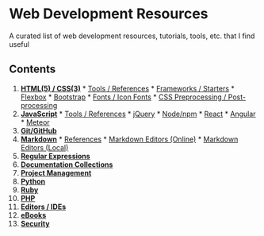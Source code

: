 # Web Development Resources

A curated list of web development resources, tutorials, tools, etc. that I find useful

## Contents

  1. **[HTML(5) / CSS(3)](html-css.md#html5--css3)**
    * [Tools / References](html-css.md#tools--references)
    * [Frameworks / Starters](html-css.md#frameworks--starters)
    * [Flexbox](html-css.md#flexbox)
    * [Bootstrap](html-css.md#bootstrap)
    * [Fonts / Icon Fonts](html-css.md#fonts--icon-fonts)
    * [CSS Preprocessing / Post-processing](html-css.md#css-preprocessing--post-processing)
  2. **[JavaScript](javascript.md#javascript)**
    * [Tools / References](javascript.md#tools--references-1)
    * [jQuery](javascript.md#jquery)
    * [Node/npm](javascript.md#nodenpm)
    * [React](javascript.md#react)
    * [Angular](javascript.md#angular)
    * [Meteor](javascript.md#meteor)
  3. **[Git/GitHub](git-github.md#git)**
  4. **[Markdown](markdown.md#markdown)**
    * [References](markdown.md#references)
    * [Markdown Editors (Online)](markdown.md#markdown-editors-online)
    * [Markdown Editors (Local)](markdown.md#markdown-editors-local)
  5. **[Regular Expressions](regex.md#regular-expressions)**
  6. **[Documentation Collections](documentation.md#documentation-collections)**
  7. **[Project Management](project-management.md#project-management)**
  8. **[Python](python.md#python)**
  9. **[Ruby](ruby.md#ruby)**
  10. **[PHP](php.md#php)**
  11. **[Editors / IDEs](editors-ides.md#editors--ides)**
  12. **[eBooks](ebooks.md#ebooks)**
  13. **[Security](security.md#security)**
